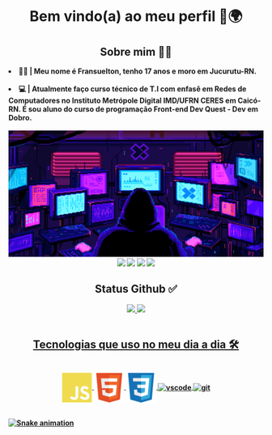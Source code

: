 <h1 align=center>Bem vindo(a) ao meu perfil 👋🌍</h1>

<h2 align=center>Sobre mim 🧑‍💻</h2>
<div class="sobre-mim"><b>
<li>🙋‍♂️ | Meu nome é Fransuelton, tenho 17 anos e moro em Jucurutu-RN.
<br>
<br>
<li>💻 | Atualmente faço curso técnico de T.I com enfasê em Redes de Computadores no Instituto Metrópole Digital IMD/UFRN CERES em Caicó-RN. É sou aluno do curso de programação Front-end Dev Quest - Dev em Dobro.
<br>
</div>
<br>
<div align=center><img src="./src/pixel-jeff-matrix-s.gif" width=800 height=250></div>

<div align=center> 
  <a href="https://instagram.com/elton_batista19" target="_blank"><img src="https://img.shields.io/badge/-Instagram-%23E4405F?style=for-the-badge&logo=instagram&logoColor=white" target="_blank"></a>
  <a href = "mailto:elton6103@gmail.com">
  <img src="https://img.shields.io/badge/Gmail-D14836?style=for-the-badge&logo=gmail&logoColor=white" target="_blank" ></a>
  <a href="https://www.linkedin.com/in/fransuelton/" target="_blank"><img src="https://img.shields.io/badge/LinkedIn-0077B5?style=for-the-badge&logo=linkedin&logoColor=white" target="_blank"></a>
  <a href="https://steamcommunity.com/id/Fransuelton/"><img src="https://img.shields.io/badge/Steam-000000?style=for-the-badge&logo=steam&logoColor=white"></a>
</div>

  <h2 align=center>Status Github ✅</h2>
 <div align="center">
  <a href="https://github.com/Fransuelton">
  <img height="170em" src="https://github-readme-stats.vercel.app/api?username=fransuelton&show_icons=true&theme=dark&include_all_commits=true&count_private=true"/>
  <img height="170em" src="https://github-readme-stats.vercel.app/api/top-langs/?username=fransuelton&layout=compact&langs_count=7&theme=dark"/>
</div>
<br>

<h2 align="center">Tecnologias que uso no meu dia a dia 🛠️</h2>
  
<div style="display: inline_block" align=center>
  <br>
  <img align="center" alt="Js" width=60 src="https://raw.githubusercontent.com/devicons/devicon/master/icons/javascript/javascript-plain.svg">
  <img align="center" alt="HTML" width="60" src="https://raw.githubusercontent.com/devicons/devicon/master/icons/html5/html5-original.svg">
  <img align="center" alt="CSS"  width="60" src="https://raw.githubusercontent.com/devicons/devicon/master/icons/css3/css3-original.svg">
  <img align="center" alt="vscode" width="60" src="https://cdn.jsdelivr.net/gh/devicons/devicon/icons/vscode/vscode-original.svg" />
  <img align="center" alt="git" width=60 src="https://cdn.jsdelivr.net/gh/devicons/devicon/icons/git/git-original.svg" />
</div>

<br>

![Snake animation](https://github.com/fransuelton/fransuelton/blob/output/github-contribution-grid-snake.svg)
